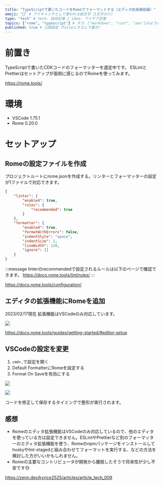 ```yaml
---
title: "TypeScriptで書いたコードをRomeでフォーマットする（エディタ拡張機能編）" # 記事のタイトル
emoji: "🚪" # アイキャッチとして使われる絵文字（1文字だけ）
type: "tech" # tech: 技術記事 / idea: アイデア記事
topics: ["rome", "typescript"] # タグ。["markdown", "rust", "aws"]のように指定する
published: true # 公開設定（falseにすると下書き）
---
```


# 前置き
TypeScriptで書いたCDKコードのフォーマッターを選定中です。
ESLintとPrettierはセットアップが面倒に感じるのでRomeを使ってみます。

https://rome.tools/

# 環境
- VSCode 1.75.1
- Rome 0.20.0

# セットアップ
## Romeの設定ファイルを作成
プロジェクトルートにrome.jsonを作成する。リンターとフォーマッターの設定が1ファイルで対応できます。

```json
{
    "linter": {
        "enabled": true,
        "rules": {
            "recommended": true
        }
    },
    "formatter": {
        "enabled": true,
        "formatWithErrors": false,
        "indentStyle": "space",
        "indentSize": 2,
        "lineWidth": 120,
        "ignore": []
    }
}
```

:::message
linterのrecommendedで設定されるルールは以下のページで確認できます。 https://docs.rome.tools/lint/rules/
:::


https://docs.rome.tools/configuration/

## エディタの拡張機能にRomeを追加
2023/02/17現在 拡張機能はVSCodeのみ対応しています。

![](https://storage.googleapis.com/zenn-user-upload/294798af3cd6-20230217.png)

https://docs.rome.tools/guides/getting-started/#editor-setup

## VSCodeの設定を変更
1. `cmd+,`で設定を開く
1. Default FormatterにRomeを設定する
1. Format On Saveを有効にする

![](https://storage.googleapis.com/zenn-user-upload/3ae5a484c1df-20230217.png)

![](https://storage.googleapis.com/zenn-user-upload/a1b5259045ea-20230217.png)

コードを修正して保存するタイミングで整形が実行されます。

## 感想
- Romeのエディタ拡張機能はVSCodeのみ対応しているので、他のエディタを使っている方は設定できません。ESLintやPrettierなど別のフォーマッターのエディタ拡張機能を使う、Romeのnpmパッケージをインストールしてhuskyやlint-stagedと組み合わせてフォーマットを実行する、などの方法を検討した方がいいかもしれません。
- Romeの主要なコントリビュータが開発から離脱したそうで将来性が少し不安です😓

https://zenn.dev/kyrice2525/articles/article_tech_009
